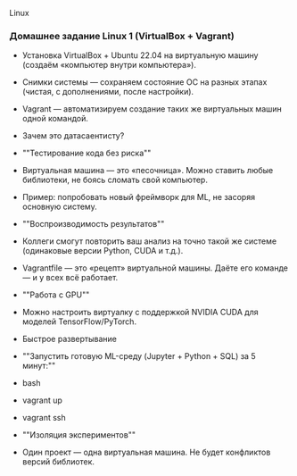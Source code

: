 Linux

### Домашнее задание Linux 1 (VirtualBox + Vagrant)
* Установка VirtualBox + Ubuntu 22.04 на виртуальную машину (создаём «компьютер внутри компьютера»).
* Снимки системы — сохраняем состояние ОС на разных этапах (чистая, с дополнениями, после настройки).
* Vagrant — автоматизируем создание таких же виртуальных машин одной командой.

* Зачем это датасаентисту?
* ""Тестирование кода без риска""
* Виртуальная машина — это «песочница». Можно ставить любые библиотеки, не боясь сломать свой компьютер.
* Пример: попробовать новый фреймворк для ML, не засоряя основную систему.
* ""Воспроизводимость результатов""
* Коллеги смогут повторить ваш анализ на точно такой же системе (одинаковые версии Python, CUDA и т.д.).
* Vagrantfile — это «рецепт» виртуальной машины. Даёте его команде — и у всех всё работает.
* ""Работа с GPU""
* Можно настроить виртуалку с поддержкой NVIDIA CUDA для моделей TensorFlow/PyTorch.
* Быстрое развертывание
* ""Запустить готовую ML-среду (Jupyter + Python + SQL) за 5 минут:""
* bash
* vagrant up  
* vagrant ssh  
* ""Изоляция экспериментов""
* Один проект — одна виртуальная машина. Не будет конфликтов версий библиотек.


